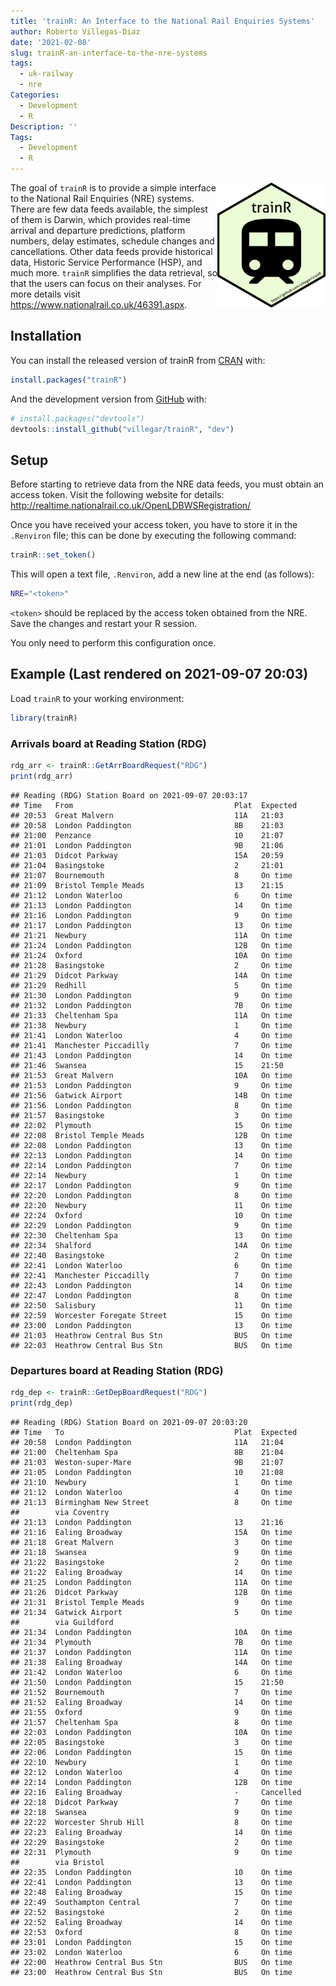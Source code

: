 ```yaml
---
title: 'trainR: An Interface to the National Rail Enquiries Systems'
author: Roberto Villegas-Diaz
date: '2021-02-08'
slug: trainR-an-interface-to-the-nre-systems
tags:
  - uk-railway
  - nre
Categories:
  - Development
  - R
Description: ''
Tags:
  - Development
  - R
---
```


<img src="https://raw.githubusercontent.com/villegar/trainR/main/inst/images/logo.png" alt="logo" align="right" height=200px/>

The goal of `trainR` is to provide a simple interface to the 
National Rail Enquiries (NRE) systems. There are few data feeds 
available, the simplest of them is Darwin, which provides real-time 
arrival and departure predictions, platform numbers, delay estimates, 
schedule changes and cancellations. Other data feeds provide historical 
data, Historic Service Performance (HSP), and much more. `trainR` 
simplifies the data retrieval, so that the users can focus on their 
analyses. For more details visit 
https://www.nationalrail.co.uk/46391.aspx.

## Installation

You can install the released version of trainR from [CRAN](https://CRAN.R-project.org) with:

``` r
install.packages("trainR")
```

And the development version from [GitHub](https://github.com/) with:

``` r
# install.packages("devtools")
devtools::install_github("villegar/trainR", "dev")
```

## Setup
Before starting to retrieve data from the NRE data feeds, you must obtain an access token. 
Visit the following website for details: http://realtime.nationalrail.co.uk/OpenLDBWSRegistration/

Once you have received your access token, you have to store it in the `.Renviron` file; this can be 
done by executing the following command:


```r
trainR::set_token()
```

This will open a text file, `.Renviron`, add a new line at the end (as follows):

```bash
NRE="<token>"
```

`<token>` should be replaced by the access token obtained from the NRE. Save the changes and restart 
your R session.

You only need to perform this configuration once.

## Example (Last rendered on 2021-09-07 20:03)

Load `trainR` to your working environment:

```r
library(trainR)
```

### Arrivals board at Reading Station (RDG)


```r
rdg_arr <- trainR::GetArrBoardRequest("RDG")
print(rdg_arr)
```

```
## Reading (RDG) Station Board on 2021-09-07 20:03:17
## Time   From                                    Plat  Expected
## 20:53  Great Malvern                           11A   21:03
## 20:58  London Paddington                       8B    21:03
## 21:00  Penzance                                10    21:07
## 21:01  London Paddington                       9B    21:06
## 21:03  Didcot Parkway                          15A   20:59
## 21:04  Basingstoke                             2     21:01
## 21:07  Bournemouth                             8     On time
## 21:09  Bristol Temple Meads                    13    21:15
## 21:12  London Waterloo                         6     On time
## 21:13  London Paddington                       14    On time
## 21:16  London Paddington                       9     On time
## 21:17  London Paddington                       13    On time
## 21:21  Newbury                                 11A   On time
## 21:24  London Paddington                       12B   On time
## 21:24  Oxford                                  10A   On time
## 21:28  Basingstoke                             2     On time
## 21:29  Didcot Parkway                          14A   On time
## 21:29  Redhill                                 5     On time
## 21:30  London Paddington                       9     On time
## 21:32  London Paddington                       7B    On time
## 21:33  Cheltenham Spa                          11A   On time
## 21:38  Newbury                                 1     On time
## 21:41  London Waterloo                         4     On time
## 21:41  Manchester Piccadilly                   7     On time
## 21:43  London Paddington                       14    On time
## 21:46  Swansea                                 15    21:50
## 21:53  Great Malvern                           10A   On time
## 21:53  London Paddington                       9     On time
## 21:56  Gatwick Airport                         14B   On time
## 21:56  London Paddington                       8     On time
## 21:57  Basingstoke                             3     On time
## 22:02  Plymouth                                15    On time
## 22:08  Bristol Temple Meads                    12B   On time
## 22:08  London Paddington                       13    On time
## 22:13  London Paddington                       14    On time
## 22:14  London Paddington                       7     On time
## 22:14  Newbury                                 1     On time
## 22:17  London Paddington                       9     On time
## 22:20  London Paddington                       8     On time
## 22:20  Newbury                                 11    On time
## 22:24  Oxford                                  10    On time
## 22:29  London Paddington                       9     On time
## 22:30  Cheltenham Spa                          13    On time
## 22:34  Shalford                                14A   On time
## 22:40  Basingstoke                             2     On time
## 22:41  London Waterloo                         6     On time
## 22:41  Manchester Piccadilly                   7     On time
## 22:43  London Paddington                       14    On time
## 22:47  London Paddington                       8     On time
## 22:50  Salisbury                               11    On time
## 22:59  Worcester Foregate Street               15    On time
## 23:00  London Paddington                       13    On time
## 21:03  Heathrow Central Bus Stn                BUS   On time
## 22:03  Heathrow Central Bus Stn                BUS   On time
```

### Departures board at Reading Station (RDG)


```r
rdg_dep <- trainR::GetDepBoardRequest("RDG")
print(rdg_dep)
```

```
## Reading (RDG) Station Board on 2021-09-07 20:03:20
## Time   To                                      Plat  Expected
## 20:58  London Paddington                       11A   21:04
## 21:00  Cheltenham Spa                          8B    21:04
## 21:03  Weston-super-Mare                       9B    21:07
## 21:05  London Paddington                       10    21:08
## 21:10  Newbury                                 1     On time
## 21:12  London Waterloo                         4     On time
## 21:13  Birmingham New Street                   8     On time
##        via Coventry                            
## 21:13  London Paddington                       13    21:16
## 21:16  Ealing Broadway                         15A   On time
## 21:18  Great Malvern                           3     On time
## 21:18  Swansea                                 9     On time
## 21:22  Basingstoke                             2     On time
## 21:22  Ealing Broadway                         14    On time
## 21:25  London Paddington                       11A   On time
## 21:26  Didcot Parkway                          12B   On time
## 21:31  Bristol Temple Meads                    9     On time
## 21:34  Gatwick Airport                         5     On time
##        via Guildford                           
## 21:34  London Paddington                       10A   On time
## 21:34  Plymouth                                7B    On time
## 21:37  London Paddington                       11A   On time
## 21:38  Ealing Broadway                         14A   On time
## 21:42  London Waterloo                         6     On time
## 21:50  London Paddington                       15    21:50
## 21:52  Bournemouth                             7     On time
## 21:52  Ealing Broadway                         14    On time
## 21:55  Oxford                                  9     On time
## 21:57  Cheltenham Spa                          8     On time
## 22:03  London Paddington                       10A   On time
## 22:05  Basingstoke                             3     On time
## 22:06  London Paddington                       15    On time
## 22:10  Newbury                                 1     On time
## 22:12  London Waterloo                         4     On time
## 22:14  London Paddington                       12B   On time
## 22:16  Ealing Broadway                         -     Cancelled
## 22:18  Didcot Parkway                          7     On time
## 22:18  Swansea                                 9     On time
## 22:22  Worcester Shrub Hill                    8     On time
## 22:23  Ealing Broadway                         14    On time
## 22:29  Basingstoke                             2     On time
## 22:31  Plymouth                                9     On time
##        via Bristol                             
## 22:35  London Paddington                       10    On time
## 22:41  London Paddington                       13    On time
## 22:48  Ealing Broadway                         15    On time
## 22:49  Southampton Central                     7     On time
## 22:52  Basingstoke                             2     On time
## 22:52  Ealing Broadway                         14    On time
## 22:53  Oxford                                  8     On time
## 23:01  London Paddington                       15    On time
## 23:02  London Waterloo                         6     On time
## 22:00  Heathrow Central Bus Stn                BUS   On time
## 23:00  Heathrow Central Bus Stn                BUS   On time
```
